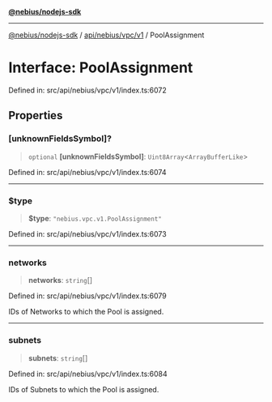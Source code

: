 [**@nebius/nodejs-sdk**](../../../../../README.md)

***

[@nebius/nodejs-sdk](../../../../../README.md) / [api/nebius/vpc/v1](../README.md) / PoolAssignment

# Interface: PoolAssignment

Defined in: src/api/nebius/vpc/v1/index.ts:6072

## Properties

### \[unknownFieldsSymbol\]?

> `optional` **\[unknownFieldsSymbol\]**: `Uint8Array`\<`ArrayBufferLike`\>

Defined in: src/api/nebius/vpc/v1/index.ts:6074

***

### $type

> **$type**: `"nebius.vpc.v1.PoolAssignment"`

Defined in: src/api/nebius/vpc/v1/index.ts:6073

***

### networks

> **networks**: `string`[]

Defined in: src/api/nebius/vpc/v1/index.ts:6079

IDs of Networks to which the Pool is assigned.

***

### subnets

> **subnets**: `string`[]

Defined in: src/api/nebius/vpc/v1/index.ts:6084

IDs of Subnets to which the Pool is assigned.
